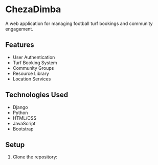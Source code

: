 # ChezaDimba

A web application for managing football turf bookings and community engagement.

## Features

- User Authentication
- Turf Booking System
- Community Groups
- Resource Library
- Location Services

## Technologies Used

- Django
- Python
- HTML/CSS
- JavaScript
- Bootstrap

## Setup

1. Clone the repository: 